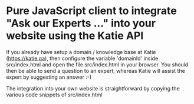 # Pure JavaScript client to integrate "Ask our Experts ..." into your website using the Katie API

If you already have setup a domain / knowledge base at Katie (https://katie.qa), then configure the variable 'domainId' inside src/index.html and open the file src/index.html in your browser. You should then be able to send a question to an expert, whereas Katie will assist the expert by suggesting an answer :-)

The integration into your own website is straightforward by copying the various code snippets of src/index.html
